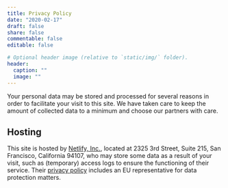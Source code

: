 ```yaml
---
title: Privacy Policy
date: "2020-02-17"
draft: false
share: false
commentable: false
editable: false

# Optional header image (relative to `static/img/` folder).
header:
  caption: ""
  image: ""
---
```


Your personal data may be stored and processed for several reasons in order to facilitate your visit to this site. We have taken care to keep the amount of collected data to a minimum and choose our partners with care.

## Hosting
This site is hosted by [Netlify, Inc.](https://www.netlify.com), located at 2325 3rd Street, Suite 215, San Francisco, California 94107, who may store some data as a result of your visit, such as (temporary) access logs to ensure the functioning of their service. Their [privacy policy](https://www.netlify.com/gdpr/) includes an EU representative for data protection matters.

